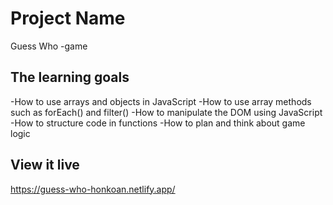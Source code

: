 # Project Name

Guess Who -game


## The learning goals

-How to use arrays and objects  in JavaScript
-How to use array methods such as forEach() and filter()
-How to manipulate the DOM using JavaScript
-How to structure code in functions 
-How to plan and think about game logic


## View it live

https://guess-who-honkoan.netlify.app/
